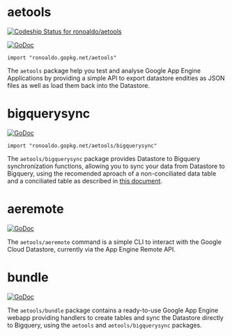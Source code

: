 # aetools

[![Codeship Status for ronoaldo/aetools](https://www.codeship.io/projects/df170a80-0f81-0132-0248-129d6db6c348/status)](https://www.codeship.io/projects/32646)

[![GoDoc](https://godoc.org/ronoaldo.gopkg.net/aetools?status.png)](https://godoc.org/ronoaldo.gopkg.net/aetools)

    import "ronoaldo.gopkg.net/aetools"

The `aetools` package help you test and analyse Google App Engine Applications
by providing a simple API to export datastore endities as JSON files as well as
load them back into the Datastore.

# bigquerysync

[![GoDoc](https://godoc.org/ronoaldo.gopkg.net/aetools/bigquerysync?status.png)](https://godoc.org/ronoaldo.gopkg.net/aetools/bigquerysync)

    import "ronoaldo.gopkg.net/aetools/bigquerysync"

The `aetools/bigquerysync` package provides Datastore to Bigquery synchronization
functions, allowing you to sync your data from Datastore to Bigquery, using the
recomended aproach of a non-conciliated data table and a conciliated table as
described in [this document](https://developers.google.com/bigquery/streaming-data-into-bigquery#usecases).

# aeremote

[![GoDoc](https://godoc.org/ronoaldo.gopkg.net/aetools/aeremote?status.png)](https://godoc.org/ronoaldo.gopkg.net/aetools/aeremote)

The `aetools/aeremote` command is a simple CLI to interact with the Google Cloud
Datastore, currently via the App Engine Remote API.

# bundle

[![GoDoc](https://godoc.org/ronoaldo.gopkg.net/aetools/bundle?status.png)](https://godoc.org/ronoaldo.gopkg.net/aetools/bundle)

The `aetools/bundle` package contains a ready-to-use Google App Engine webapp
providing handlers to create tables and sync the Datastore directly to Bigquery,
using the `aetools` and `aetools/bigquerysync` packages.